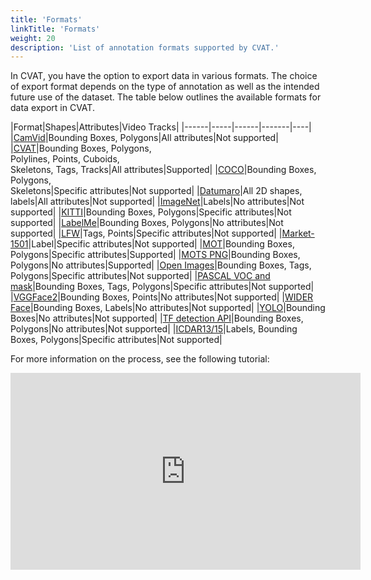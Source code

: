 ```yaml
---
title: 'Formats'
linkTitle: 'Formats'
weight: 20
description: 'List of annotation formats supported by CVAT.'
---
```


In CVAT, you have the option to export data in various formats.
The choice of export format depends on the type of annotation as
well as the intended future use of the dataset.
The table below outlines the available formats for data export in CVAT.

<!--lint disable maximum-line-length-->

|Format|Shapes|Attributes|Video Tracks|
|------|-----|------|-------|----|
|[CamVid](format-camvid)|Bounding Boxes, Polygons|All attributes|Not supported|
|[CVAT](format-cvat)|Bounding Boxes, Polygons, <br>Polylines, Points, Cuboids, <br>Skeletons, Tags, Tracks|All attributes|Supported|
|[COCO](format-coco)|Bounding Boxes, Polygons, <br> Skeletons|Specific attributes|Not supported|
|[Datumaro](format-datumaro)|All 2D shapes, labels|All attributes|Not supported|
|[ImageNet](format-imagenet)|Labels|No attributes|Not supported|
|[KITTI](format-kitti)|Bounding Boxes, Polygons|Specific attributes|Not supported|
|[LabelMe](format-labelme)|Bounding Boxes, Polygons|No attributes|Not supported|
|[LFW](format-lfw)|Tags, Points|Specific attributes|Not supported|
|[Market-1501](format-market1501)|Label|Specific attributes|Not supported|
|[MOT](format-mot)|Bounding Boxes, Polygons|Specific attributes|Supported|
|[MOTS PNG](format-mots)|Bounding Boxes, Polygons|No attributes|Supported|
|[Open Images](format-openimages)|Bounding Boxes, Tags, Polygons|Specific attributes|Not supported|
|[PASCAL VOC and mask](format-voc)|Bounding Boxes, Tags, Polygons|Specific attributes|Not supported|
|[VGGFace2](format-vggface2)|Bounding Boxes, Points|No attributes|Not supported|
|[WIDER Face](format-widerface)|Bounding Boxes, Labels|No attributes|Not supported|
|[YOLO](format-yolo)|Bounding Boxes|No attributes|Not supported|
|[TF detection API](format-tfrecord)|Bounding Boxes, Polygons|No attributes|Not supported|
|[ICDAR13/15](format-icdar)|Labels, Bounding Boxes, Polygons|Specific attributes|Not supported|


<!--lint enable maximum-line-length-->

For more information on the process, see the following tutorial:

<!--lint disable maximum-line-length-->


<iframe width="560" height="315" src="https://www.youtube.com/embed/gzjVpVV9orE?si=2tiBIqts8nk_byTH" title="YouTube video player" frameborder="0" allow="accelerometer; autoplay; clipboard-write; encrypted-media; gyroscope; picture-in-picture; web-share" allowfullscreen></iframe>

<!--lint enable maximum-line-length-->


